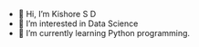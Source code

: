- 👋 Hi, I’m Kishore S D
- 👀 I’m interested in Data Science
- 🌱 I’m currently learning Python programming.

<!---
Kishore2312/Kishore2312 is a ✨ special ✨ repository because its `README.md` (this file) appears on your GitHub profile.
You can click the Preview link to take a look at your changes.
--->

